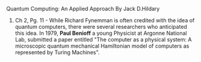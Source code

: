 Quantum Computing: An Applied Approach
By Jack D.Hildary


1. Ch 2, Pg. 11 - While Richard Fynemman is often credited with the idea of quantum computers, there were several researchers who anticipated this idea. In 1979, **Paul Benioff** a young Physicist at Argonne National Lab, submitted a paper entitled "The computer as a physical system: A microscopic quantum mechanical Hamiltonian model of computers as represented by Turing Machines".